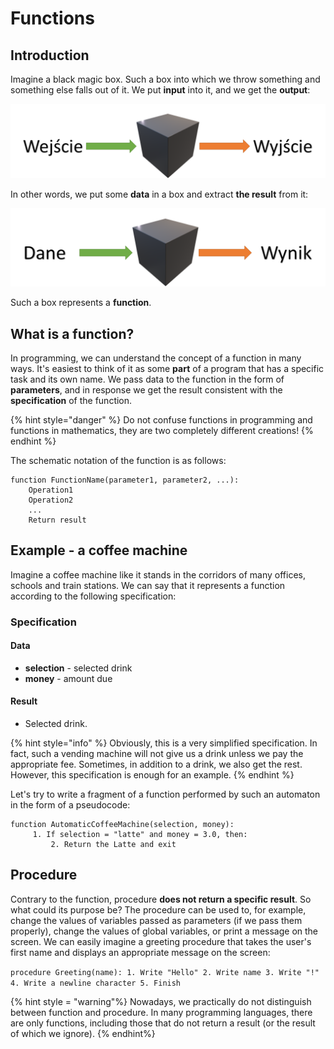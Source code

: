 # Functions

## Introduction

Imagine a black magic box. Such a box into which we throw something and something else falls out of it. We put **input** into it, and we get the **output**:

![](<../../.gitbook/assets/image (32).png>)

In other words, we put some **data** in a box and extract **the result** from it:

![](<../../.gitbook/assets/image (33).png>)

Such a box represents a **function**.

## What is a function?

In programming, we can understand the concept of a function in many ways. It's easiest to think of it as some **part** of a program that has a specific task and its own name. We pass data to the function in the form of **parameters**, and in response we get the result consistent with the **specification** of the function.

{% hint style="danger" %}
Do not confuse functions in programming and functions in mathematics, they are two completely different creations!
{% endhint %}

The schematic notation of the function is as follows:

```
function FunctionName(parameter1, parameter2, ...):
    Operation1
    Operation2
    ...
    Return result
```

## Example - a coffee machine

Imagine a coffee machine like it stands in the corridors of many offices, schools and train stations. We can say that it represents a function according to the following specification:

### Specification

#### Data

* **selection** - selected drink
* **money** - amount due

#### Result

* Selected drink.

{% hint style="info" %}
Obviously, this is a very simplified specification. In fact, such a vending machine will not give us a drink unless we pay the appropriate fee. Sometimes, in addition to a drink, we also get the rest. However, this specification is enough for an example.
{% endhint %}

Let's try to write a fragment of a function performed by such an automaton in the form of a pseudocode:

```
function AutomaticCoffeeMachine(selection, money):
     1. If selection = "latte" and money = 3.0, then:
         2. Return the Latte and exit
```

## Procedure

Contrary to the function, procedure **does not return a specific result**. So what could its purpose be? The procedure can be used to, for example, change the values of variables passed as parameters (if we pass them properly), change the values of global variables, or print a message on the screen. We can easily imagine a greeting procedure that takes the user's first name and displays an appropriate message on the screen:

``
procedure Greeting(name):
     1. Write "Hello"
     2. Write name
     3. Write "!"
     4. Write a newline character
     5. Finish
``

{% hint style = "warning"%}
Nowadays, we practically do not distinguish between function and procedure. In many programming languages, there are only functions, including those that do not return a result (or the result of which we ignore).
{% endhint%}